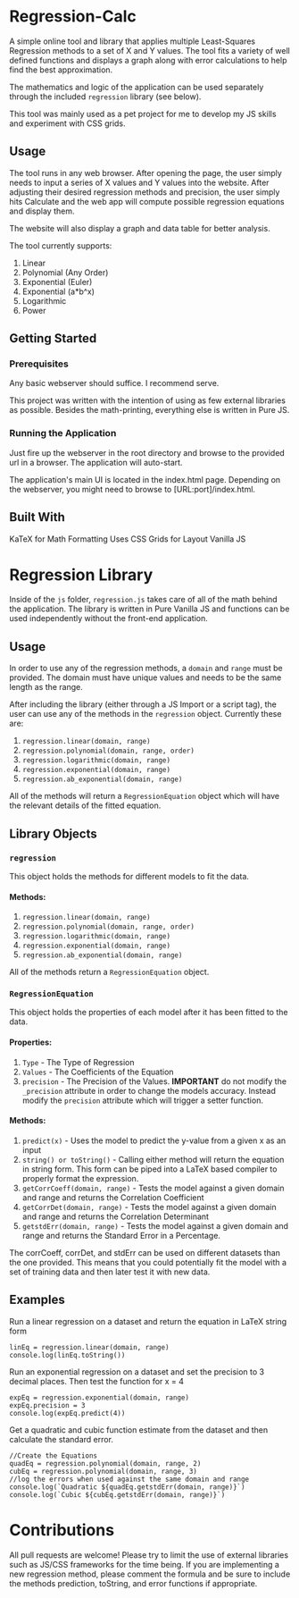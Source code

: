 # Regression-Calc
A simple online tool and library that applies multiple Least-Squares Regression methods to a set of X and Y values. The tool fits a variety of well defined functions and displays a graph along with error calculations to help find the best approximation.

The mathematics and logic of the application can be used separately through the included `regression` library (see below).

This tool was mainly used as a pet project for me to develop my JS skills and experiment with CSS grids.

## Usage
The tool runs in any web browser. After opening the page, the user simply needs to input a series of X values and Y values into the website. After adjusting their desired regression methods and precision, the user simply hits Calculate and the web app will compute possible regression equations and display them.

The website will also display a graph and data table for better analysis.

The tool currently supports:

 1. Linear
 2. Polynomial (Any Order)
 3. Exponential (Euler)
 4. Exponential (a*b^x)
 5. Logarithmic
 6. Power

## Getting Started
### Prerequisites
Any basic webserver should suffice. I recommend serve.

This project was written with the intention of using as few external libraries as possible. Besides the math-printing, everything else is written in Pure JS.

### Running the Application
Just fire up the webserver in the root directory and browse to the provided url in a browser. The application will auto-start.

The application's main UI is located in the index.html page. Depending on the webserver, you might need to browse to [URL:port]/index.html.

## Built With
KaTeX for Math Formatting
Uses CSS Grids for Layout
Vanilla JS

# Regression Library
Inside of the `js` folder, `regression.js` takes care of all of the math behind the application. The library is written in Pure Vanilla JS and functions can be used independently without the front-end application.

## Usage
In order to use any of the regression methods, a `domain` and `range` must be provided. The domain must have unique values and needs to be the same length as the range.

After including the library (either through a JS Import or a script tag), the user can use any of the methods in the `regression` object. Currently these are:

 1. `regression.linear(domain, range)`
 2. `regression.polynomial(domain, range, order)`
 3. `regression.logarithmic(domain, range)`
 4. `regression.exponential(domain, range)`
 5. `regression.ab_exponential(domain, range)`
 
 All of the methods will return a `RegressionEquation` object which will have the relevant details of the fitted equation.

## Library Objects
 ### `regression`
 This object holds the methods for different models to fit the data.
 #### Methods:
  1. `regression.linear(domain, range)`
 2. `regression.polynomial(domain, range, order)`
 3. `regression.logarithmic(domain, range)`
 4. `regression.exponential(domain, range)`
 5. `regression.ab_exponential(domain, range)`

All of the methods return a `RegressionEquation` object.

### `RegressionEquation`
 This object holds the properties of each model  after it has been fitted to the data.
#### Properties:
 1. `Type` - The Type of Regression
 2. `Values` - The Coefficients of the Equation
 3. `precision` - The Precision of the Values. **IMPORTANT** do not modify the `_precision` attribute in order to change the models accuracy. Instead modify the `precision` attribute which will trigger a setter function.

#### Methods:
 1. `predict(x)` - Uses the model to predict the y-value from a given x as an input
 2. `string() or toString()`  - Calling either method will return the equation in string form. This form can be piped into a LaTeX based compiler to properly format the expression.
 3. `getCorrCoeff(domain, range)` - Tests the model against a given domain and range and returns the Correlation Coefficient
 4. `getCorrDet(domain, range)` - Tests the model against a given domain and range and returns the Correlation Determinant
 5. `getstdErr(domain, range)` - Tests the model against a given domain and range and returns the Standard Error in a Percentage.
 
The corrCoeff, corrDet, and stdErr can be used on different datasets than the one provided. This means that you could potentially fit the model with a set of training data and then later test it with new data.

## Examples
Run a linear regression on a dataset and return the equation in LaTeX string form

    linEq = regression.linear(domain, range)
    console.log(linEq.toString())
Run an exponential regression on a dataset and set the precision to 3 decimal places. Then test the function for x = 4

    expEq = regression.exponential(domain, range)
    expEq.precision = 3
    console.log(expEq.predict(4))
Get a quadratic and cubic function estimate from the dataset and then calculate the standard error.

    //Create the Equations
    quadEq = regression.polynomial(domain, range, 2)
    cubEq = regression.polynomial(domain, range, 3)
    //log the errors when used against the same domain and range
    console.log(`Quadratic ${quadEq.getstdErr(domain, range)}`)
    console.log(`Cubic ${cubEq.getstdErr(domain, range)}`)

# Contributions
All pull requests are welcome!
Please try to limit the use of external libraries such as JS/CSS frameworks for the time being. 
If you are implementing a new regression method, please comment the formula and be sure to include the methods prediction, toString, and error functions if appropriate.